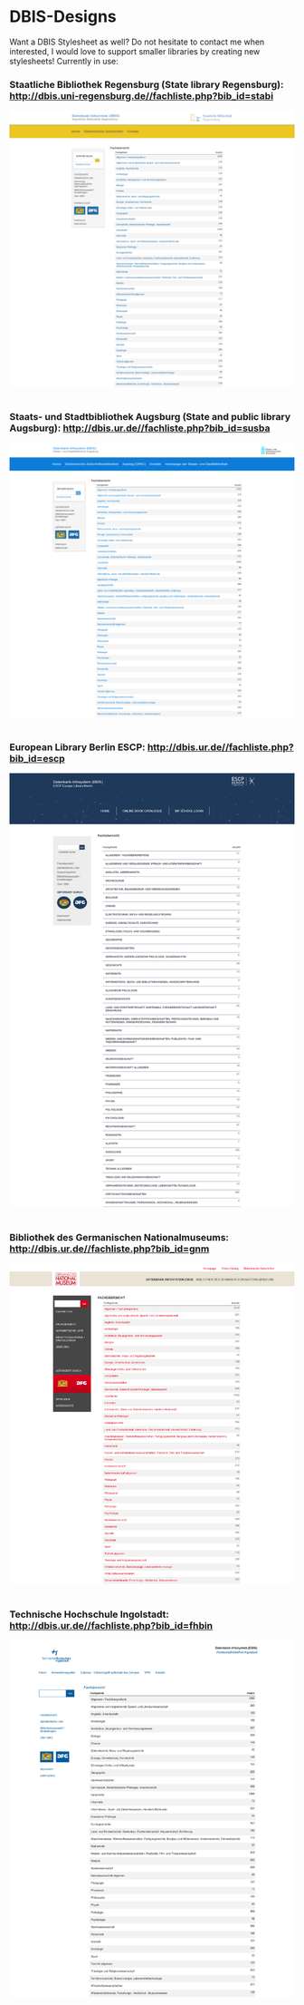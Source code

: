 # DBIS-Designs

Want a DBIS Stylesheet as well? Do not hesitate to contact me when interested, I would love to support smaller libraries by creating new stylesheets! Currently in use: 


### Staatliche Bibliothek Regensburg (State library Regensburg): http://dbis.uni-regensburg.de//fachliste.php?bib_id=stabi
![Staatliche Bibliothek Regensburg](https://github.com/LuisMossburger/DBIS-Designs/blob/master/DBIS_SBR.png)
<br><br>

### Staats- und Stadtbibliothek Augsburg (State and public library Augsburg): http://dbis.ur.de//fachliste.php?bib_id=susba
![Staats- und Stadtbibliothek Augsburg](https://github.com/LuisMossburger/DBIS-Designs/blob/master/DBIS_SSA.png)
<br><br>

### European Library Berlin ESCP: http://dbis.ur.de//fachliste.php?bib_id=escp
![European Library Berlin ESCP](https://github.com/LuisMossburger/DBIS-Designs/blob/master/DBIS_ESCP.png)
<br><br>

### Bibliothek des Germanischen Nationalmuseums: http://dbis.ur.de//fachliste.php?bib_id=gnm
![Bibliothek des Germanischen Nationalmuseums](https://github.com/LuisMossburger/DBIS-Designs/blob/master/DBIS_GNM.png)
<br><br>

### Technische Hochschule Ingolstadt: http://dbis.ur.de//fachliste.php?bib_id=fhbin
![Technische Hochschule Ingolstadt](https://github.com/LuisMossburger/DBIS-Designs/blob/master/DBIS_THI.png)
